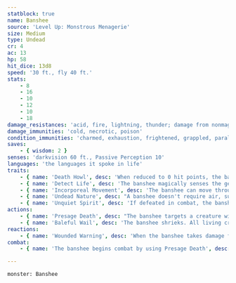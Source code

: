 ```yaml
---
statblock: true
name: Banshee
source: 'Level Up: Monstrous Menagerie'
size: Medium
type: Undead
cr: 4
ac: 13
hp: 58
hit_dice: 13d8
speed: '30 ft., fly 40 ft.'
stats:
    - 8
    - 16
    - 10
    - 12
    - 10
    - 18
damage_resistances: 'acid, fire, lightning, thunder; damage from nonmagical weapons'
damage_immunities: 'cold, necrotic, poison'
condition_immunities: 'charmed, exhaustion, frightened, grappled, paralyzed, petrified, poisoned, prone, restrained'
saves:
    - { wisdom: 2 }
senses: 'darkvision 60 ft., Passive Perception 10'
languages: 'the languages it spoke in life'
traits:
    - { name: 'Death Howl', desc: 'When reduced to 0 hit points, the banshee uses Baleful Wail.' }
    - { name: 'Detect Life', desc: 'The banshee magically senses the general direction of living creatures up to 5 miles away.' }
    - { name: 'Incorporeal Movement', desc: 'The banshee can move through creatures and objects. It takes 5 (1d10) force damage if it ends its turn inside an object.' }
    - { name: 'Undead Nature', desc: "A banshee doesn't require air, sustenance, or sleep." }
    - { name: 'Unquiet Spirit', desc: 'If defeated in combat, the banshee returns on the anniversary of its death. It can be permanently put to rest only by finding and casting remove curse on its grave or by righting whatever wrong was done to it.' }
actions:
    - { name: 'Presage Death', desc: "The banshee targets a creature within 60 feet that can hear it, predicting its doom. The target makes a DC 14 Wisdom saving throw. On a failure, the target takes 11 (2d6 + 4) psychic damage and is magically cursed for 1 hour. While cursed in this way, the target has disadvantage on saving throws against the banshee's Baleful Wail." }
    - { name: 'Baleful Wail', desc: 'The banshee shrieks. All living creatures within 30 feet of it that can hear it make a DC 14 Constitution saving throw. On a failure, a creature takes 11 (2d6 + 4) psychic damage. If the creature is cursed by the banshee, it drops to 0 hit points instead.' }
reactions:
    - { name: 'Wounded Warning', desc: 'When the banshee takes damage from a creature within 60 feet, it uses Presage Death on the attacker.' }
combat:
    - { name: 'The banshee begins combat by using Presage Death', desc: 'It uses Wail whenever a cursed creature is within 30 feet, and otherwise uses Presage Death on a creature not yet under its curse.' }

---
```

```statblock
monster: Banshee
```
